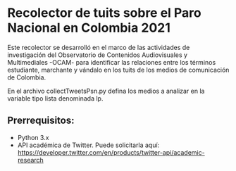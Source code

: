 # Recolector de tuits sobre el Paro Nacional en Colombia 2021

Este recolector se desarrolló en el marco de las actividades de investigación del Observatorio de Contenidos Audiovisuales y Multimediales -OCAM- para identificar las relaciones entre los términos estudiante, marchante y vándalo en los tuits de los medios de comunicación de Colombia.

En el archivo collectTweetsPsn.py defina los medios a analizar en la variable tipo lista denominada lp.

## Prerrequisitos: 
- Python 3.x
- API académica de Twitter. Puede solicitarla aquí: https://developer.twitter.com/en/products/twitter-api/academic-research
